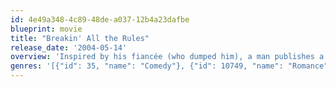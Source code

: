 ```yaml
---
id: 4e49a348-4c89-48de-a037-12b4a23dafbe
blueprint: movie
title: "Breakin' All the Rules"
release_date: '2004-05-14'
overview: 'Inspired by his fiancée (who dumped him), a man publishes a break-up handbook for men, becoming a bestselling author in the process.'
genres: '[{"id": 35, "name": "Comedy"}, {"id": 10749, "name": "Romance"}]'
---
```

